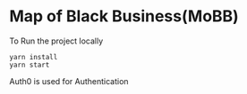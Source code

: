 # Map of Black Business(MoBB) 
To Run the project locally
```
yarn install
yarn start
```

Auth0 is used for Authentication